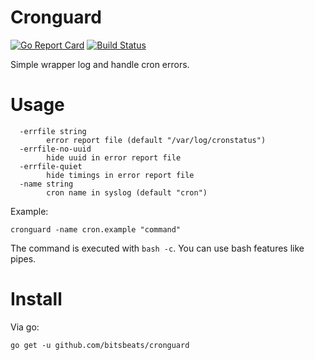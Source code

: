 # Cronguard

[![Go Report Card](https://goreportcard.com/badge/github.com/bitsbeats/cronguard)](https://goreportcard.com/report/github.com/bitsbeats/cronguard)
[![Build Status](https://cloud.drone.io/api/badges/bitsbeats/cronguard/status.svg)](https://cloud.drone.io/bitsbeats/cronguard)

Simple wrapper log and handle cron errors.

# Usage

```
  -errfile string
    	error report file (default "/var/log/cronstatus")
  -errfile-no-uuid
    	hide uuid in error report file
  -errfile-quiet
    	hide timings in error report file
  -name string
    	cron name in syslog (default "cron")
```

Example:

```
cronguard -name cron.example "command"
```

The command is executed with `bash -c`. You can use bash features like pipes.

# Install

Via go:

```
go get -u github.com/bitsbeats/cronguard
```
